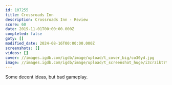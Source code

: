 ```yaml
---
id: 107255
title: Crossroads Inn
description: Crossroads Inn - Review
score: 60
date: 2019-11-01T00:00:00.000Z
completed: false
goty: []
modified_date: 2024-08-16T00:00:00.000Z
screenshots: []
videos: []
cover: //images.igdb.com/igdb/image/upload/t_cover_big/co30yd.jpg
image: //images.igdb.com/igdb/image/upload/t_screenshot_huge/i3crzikt7tk7n6rt4ikx.jpg
---
```

Some decent ideas, but bad gameplay.